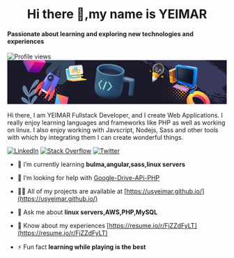 ### <h1 align="center">Hi there 👋,my name is  YEIMAR</h1>
#### Passionate about learning and exploring new technologies and experiences
![Profile views](https://gpvc.arturio.dev/usyeimar)  
![Passionate about learning and exploring new technologies and experiences](./cover_banner_profile.png)

Hi there, I am YEIMAR Fullstack Developer, and I create Web Applications. I really enjoy learning languages and frameworks like PHP as well as working on linux. I also enjoy working with Javscript, Nodejs, Sass and other tools with which by integrating them I can create wonderful things.

[![LinkedIn](https://img.shields.io/badge/LinkedIn-%230077B5.svg?logo=linkedin&logoColor=white)](https://linkedin.com/in/usyeimar) [![Stack Overflow](https://img.shields.io/badge/-Stackoverflow-FE7A16?logo=stack-overflow&logoColor=white)](https://stackoverflow.com/users/usyeimar) [![Twitter](https://img.shields.io/badge/Twitter-%231DA1F2.svg?logo=Twitter&logoColor=white)](https://twitter.com/usyeimar)


- 🌱 I’m currently learning **bulma,angular,sass,linux servers**

- 🤝 I’m looking for help with [Google-Drive-APi-PHP](https://github.com/AOSTools/googledrive-api)

- 👨‍💻 All of my projects are available at [https://usyeimar.github.io/](https://usyeimar.github.io/)

- 💬 Ask me about **linux servers,AWS,PHP,MySQL**

- 📄 Know about my experiences [https://resume.io/r/FjZZdFyLT](https://resume.io/r/FjZZdFyLT)

- ⚡ Fun fact **learning while playing is the best**

